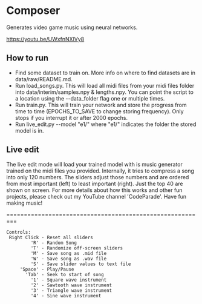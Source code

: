 # Composer
Generates video game music using neural networks.

https://youtu.be/UWxfnNXlVy8

## How to run

* Find some dataset to train on. More info on where to find datasets are in data/raw/README.md.
* Run load_songs.py. This will load all midi files from your midi files folder into data/interim/samples.npy & lengths.npy.
  You can point the script to a location using the --data_folder flag one or multiple times.
* Run train.py. This will train your network and store the progress from time to time (EPOCHS_TO_SAVE to change storing frequency).
  Only stops if you interrupt it or after 2000 epochs.
* Run live_edit.py --model "e1/" where "e1/" indicates the folder the stored model is in.

## Live edit

The live edit mode will load your trained model with is
music generator trained on the midi files you provided.
Internally, it tries to compress a song into only 120 numbers.
The sliders adjust those numbers and are ordered from most
important (left) to least important (right).  Just the
top 40 are shown on screen.  For more details about how
this works and other fun projects, please check out my
YouTube channel 'CodeParade'.  Have fun making music!

=========================================================
```
Controls:
 Right Click - Reset all sliders
         'R' - Random Song
         'T' - Randomize off-screen sliders
         'M' - Save song as .mid file
         'W' - Save song as .wav file
         'S' - Save slider values to text file
     'Space' - Play/Pause
       'Tab' - Seek to start of song
         '1' - Square wave instrument
         '2' - Sawtooth wave instrument
         '3' - Triangle wave instrument
         '4' - Sine wave instrument
```
